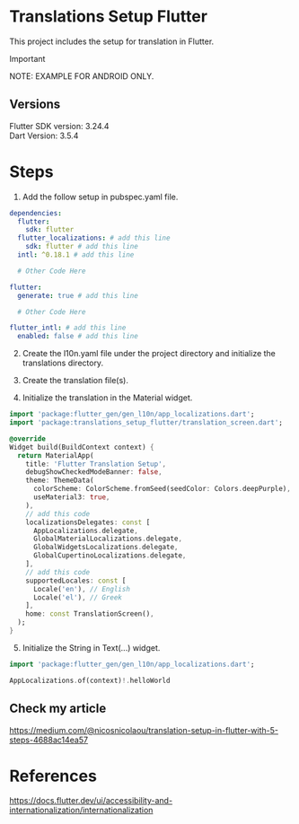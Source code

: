 # Translations Setup Flutter

This project includes the setup for translation in Flutter.

> [!IMPORTANT]
> NOTE: EXAMPLE FOR ANDROID ONLY. <br />

## Versions

Flutter SDK version: 3.24.4 <br />
Dart Version: 3.5.4 <br />

# Steps

1) Add the follow setup in pubspec.yaml file.

```yaml
dependencies:
  flutter:
    sdk: flutter
  flutter_localizations: # add this line
    sdk: flutter # add this line
  intl: ^0.18.1 # add this line

  # Other Code Here

flutter:
  generate: true # add this line

  # Other Code Here

flutter_intl: # add this line
  enabled: false # add this line
```

2) Create the l10n.yaml file under the project directory and initialize the translations directory.

3) Create the translation file(s).

4) Initialize the translation in the Material widget.

```dart
import 'package:flutter_gen/gen_l10n/app_localizations.dart';
import 'package:translations_setup_flutter/translation_screen.dart';

@override
Widget build(BuildContext context) {
  return MaterialApp(
    title: 'Flutter Translation Setup',
    debugShowCheckedModeBanner: false,
    theme: ThemeData(
      colorScheme: ColorScheme.fromSeed(seedColor: Colors.deepPurple),
      useMaterial3: true,
    ),
    // add this code
    localizationsDelegates: const [
      AppLocalizations.delegate,
      GlobalMaterialLocalizations.delegate,
      GlobalWidgetsLocalizations.delegate,
      GlobalCupertinoLocalizations.delegate,
    ],
    // add this code
    supportedLocales: const [
      Locale('en'), // English
      Locale('el'), // Greek
    ],
    home: const TranslationScreen(),
  );
}
```

5) Initialize the String in Text(...) widget.

```dart
import 'package:flutter_gen/gen_l10n/app_localizations.dart';

AppLocalizations.of(context)!.helloWorld
```

## Check my article

https://medium.com/@nicosnicolaou/translation-setup-in-flutter-with-5-steps-4688ac14ea57 <br />

# References

https://docs.flutter.dev/ui/accessibility-and-internationalization/internationalization <br />